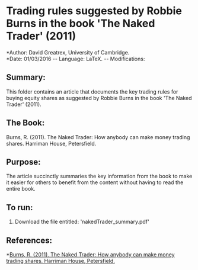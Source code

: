 
# Trading rules suggested by Robbie Burns in the book 'The Naked Trader' (2011)
*Author: David Greatrex, University of Cambridge.  
*Date: 01/03/2016 -- Language: LaTeX. -- Modifications:

## Summary:
This folder contains an article that documents the key trading rules for buying equity 
shares as suggested by Robbie Burns in the book 'The Naked Trader' (2011).

## The Book:
Burns, R. (2011). The Naked Trader: How anybody can make money trading shares. Harriman House, Petersfield.

## Purpose:
The article succinctly summaries the key information from the book to make it easier for others to 
benefit from the content without having to read the entire book.

## To run:
1. Download the file entitled: 'nakedTrader_summary.pdf'

## References:
*[Burns, R. (2011). The Naked Trader: How anybody can make money trading shares. Harriman House, Petersfield.](http://nakedtrader.co.uk/)
